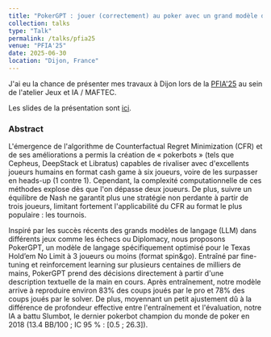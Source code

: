```yaml
---
title: "PokerGPT : jouer (correctement) au poker avec un grand modèle de langage"
collection: talks
type: "Talk"
permalink: /talks/pfia25
venue: "PFIA'25"
date: 2025-06-30
location: "Dijon, France"
---
```


J'ai eu la chance de présenter mes travaux à Dijon lors de la [PFIA'25](https://pfia2025.u-bourgogne.fr/) au sein de l'atelier Jeux et IA / MAFTEC.

Les slides de la présentation sont [ici](/files/pfia25.html).

### Abstract  

L'émergence de l'algorithme de Counterfactual Regret Minimization (CFR) et de ses améliorations a permis la création de « pokerbots » (tels que Cepheus, DeepStack et Libratus) capables de rivaliser avec d'excellents joueurs humains en format cash game à six joueurs, voire de les surpasser en heads-up (1 contre 1). Cependant, la complexité computationnelle de ces méthodes explose dès que l'on dépasse deux joueurs. De plus, suivre un équilibre de Nash ne garantit plus une stratégie non perdante à partir de trois joueurs, limitant fortement l'applicabilité du CFR au format le plus populaire : les tournois.

Inspiré par les succès récents des grands modèles de langage (LLM) dans différents jeux comme les échecs ou Diplomacy, nous proposons PokerGPT, un modèle de langage spécifiquement optimisé pour le Texas Hold’em No Limit à 3 joueurs ou moins (format spin&go). Entraîné par fine-tuning et reinforcement learning sur plusieurs centaines de milliers de mains, PokerGPT prend des décisions directement à partir d'une description textuelle de la main en cours. Après entraînement, notre modèle arrive à reproduire environ 83% des coups joués par le pro et 78% des coups joués par le solver. De plus, moyennant un petit ajustement dû à la différence de profondeur effective entre l'entraînement et l'évaluation, notre IA a battu Slumbot, le dernier pokerbot champion du monde de poker en 2018 (13.4 BB/100 ; IC 95 % : [0.5 ; 26.3]).

